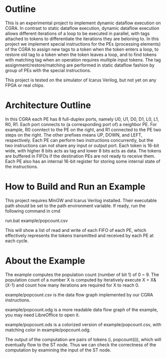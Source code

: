 # Outline
This is an experimental project to implement dynamic dataflow execution on CGRA. In contrast to static dataflow execution, dynamic dataflow execution allows different iterations of a loop to be executed in parallel, with tags attached to tokens to differentiate the iterations they are beloning to. In this project we implement special instructions for the PEs (processing elements) of the CGRA to assign new tags to a token when the token enters a loop, to restore old tag to a token when the token leaves a loop, and to find tokens with matching tag when an operation requires multiple input tokens. The tag assignment/restore/matching are performed in static dataflow fashion by group of PEs with the special instructions.

This project is tested on the simulator of Icarus Verilog, but not yet on any FPGA or real chips.

# Architecture Outline
In this CGRA each PE has 8 full-duplex ports, namely U0, U1, D0, D1, L0, L1, R0, R1. Each port connects to (a corresponding port of) a neighbor PE. For example, R0 conntect to the PE on the right, and R1 connected to the PE two steps on the right. The other prefixes means UP, DOWN, and LEFT, respectively. Each PE can perform two instructions concurrently, but the two instructions can not share any input or output port. Each token is 16-bit wide, with higher 8 bits acts as tag and lower 8 bits acts as data. The tokens are buffered in FIFOs if the destination PEs are not ready to receive them. Each PE also has an internal 16-bit register for storing some internal state of the instructions.

# How to Build and Run an Example
This project requires MinGW and Icarus Verilog installed. Their executable path should be set to the path environment variable.
If ready, run the following command in cmd

run.bat example/popcount.csv

This will show a list of read and write of each FIFO of each PE, which effectively represents the tokens transmitted and received by each PE at each cycle.

# About the Example
The example computes the population count (number of bit 1) of 0 ~ 9. The population count of a number X is computed by iteratively execute X = X&(X-1) and count how many iterations are required for X to reach 0.

example/popcount.csv is the data flow graph implemented by our CGRA instructions.

example/popcount.odg is a more readable data flow graph of the example, you may need LibreOffice to open it.

example/popcount.ods is a colorized version of example/popcount.csv, with matching color in example/popcount.odg.

The output of the computation are pairs of tokens (i, popcount(i)), which will eventually flow to the ST node. Thus we can check the correctness of the computation by examining the input of the ST node.
